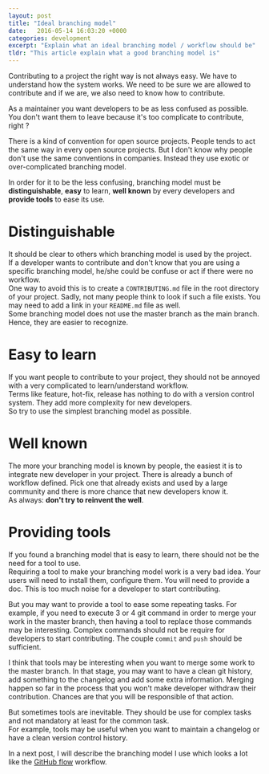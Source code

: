 ```yaml
---
layout: post
title: "Ideal branching model"
date:   2016-05-14 16:03:20 +0000
categories: development
excerpt: "Explain what an ideal branching model / workflow should be"
tldr: "This article explain what a good branching model is"
---
```


Contributing to a project the right way is not always easy. We have to 
understand how the system works. We need to be sure we are allowed to
contribute and if we are, we also need to know how to contribute.

As a maintainer you want developers to be as less confused as possible.  
You don't want them to leave because it's too complicate to contribute, 
right ?

There is a kind of convention for open source projects. People tends to
act the same way in every open source projects. But I don't know why
people don't use the same conventions in companies. Instead they use
exotic or over-complicated branching model. 

In order for it to be the less confusing, branching model must be
**distinguishable**, **easy** to learn, **well known** by every
developers and **provide tools** to ease its use.

# Distinguishable
It should be clear to others which branching model is used by the 
project.  
If a developer wants to contribute and don't know that you are using a
specific branching model, he/she could be confuse or act if there were no
workflow.  
One way to avoid this is to create a `CONTRIBUTING.md` file in the root
directory of your project. Sadly, not many people think to look if such
a file exists. You may need to add a link in your `README.md` file as 
well.  
Some branching model does not use the master branch as the main branch.  
Hence, they are easier to recognize.

# Easy to learn
If you want people to contribute to your project, they should not be
annoyed with a very complicated to learn/understand workflow.  
Terms like feature, hot-fix, release has nothing to do with a version
control system. They add more complexity for new developers.  
So try to use the simplest branching model as possible.

#  Well known
The more your branching model is known by people, the easiest it is to 
integrate new developer in your project. There is already a bunch of
workflow defined. Pick one that already exists and used by a large
community and there is more chance that new developers know it.  
As always: **don't try to reinvent the well**.

#  Providing tools
If you found a branching model that is easy to learn, there should not 
be the need for a tool to use.  
Requiring a tool to make your branching model work is a very bad idea. 
Your users will need to install them, configure them. You will need to
provide a doc. This is too much noise for a developer to start
contributing.

But you may want to provide a tool to ease some repeating tasks. For 
example, if you need to execute 3 or 4 git command in order to merge 
your work in the master branch, then having a tool to replace those 
commands may be interesting.
Complex commands should not be require for developers to start
contributing. The couple `commit` and `push` should be sufficient.

I think that tools may be interesting when you want to merge some work 
to the master branch. In that stage, you may want to have a clean git
history, add something to the changelog and add some extra information.
Merging happen so far in the process that you won't make developer
withdraw their contribution. Chances are that you will be responsible 
of that action.

But sometimes tools are inevitable. They should be use for complex tasks
and not mandatory at least for the common task.  
For example, tools may be useful when you want to maintain a changelog
or have a clean version control history.

In a next post, I will describe the branching model I use which looks a
lot like the [GitHub flow](http://scottchacon.com/2011/08/31/github-flow.html) workflow.
